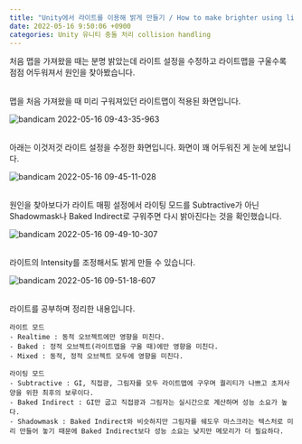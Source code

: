 ```yaml
---
title: "Unity에서 라이트를 이용해 밝게 만들기 / How to make brighter using light in Unity"
date: 2022-05-16 9:50:06 +0900
categories: Unity 유니티 충돌 처리 collision handling
---
```

처음 맵을 가져왔을 때는 분명 밝았는데 라이트 설정을 수정하고 라이트맵을 구울수록 점점 어두워져서 원인을 찾아봤습니다.
<br><br>

맵을 처음 가져왔을 때 미리 구워져있던 라이트맵이 적용된 화면입니다.

![bandicam 2022-05-16 09-43-35-963](https://user-images.githubusercontent.com/79886133/168503559-a7dbba1e-0be1-497c-aca9-eaed1eccc3fa.png)
<br><br>

아래는 이것저것 라이트 설정을 수정한 화면입니다.
화면이 꽤 어두워진 게 눈에 보입니다.

![bandicam 2022-05-16 09-45-11-028](https://user-images.githubusercontent.com/79886133/168503573-af524dfa-0578-48e9-b88c-75c456de3ecb.png)
<br><br>

원인을 찾아보다가 라이트 매핑 설정에서 라이팅 모드를 Subtractive가 아닌 Shadowmask나 Baked Indirect로 구워주면 다시 밝아진다는 것을 확인했습니다.

![bandicam 2022-05-16 09-49-10-307](https://user-images.githubusercontent.com/79886133/168503594-3a2cb80a-fd56-4dcf-91c8-bb64f710d3b9.png)
<br><br>

라이트의 Intensity를 조정해서도 밝게 만들 수 있습니다.

![bandicam 2022-05-16 09-51-18-607](https://user-images.githubusercontent.com/79886133/168503601-62b7afc1-93bc-40ef-ad72-ebb0e31d5045.png)
<br><br>

라이트를 공부하며 정리한 내용입니다.
```
라이트 모드
- Realtime : 동적 오브젝트에만 영향을 미친다.
- Baked : 정적 오브젝트(라이트맵을 구울 때)에만 영향을 미친다.
- Mixed : 동적, 정적 오브젝트 모두에 영향을 미친다.
```
```
라이팅 모드
- Subtractive : GI, 직접광, 그림자를 모두 라이트맵에 구우며 퀄리티가 나쁘고 초저사양을 위한 최후의 보루이다.
- Baked Indirect : GI만 굽고 직접광과 그림자는 실시간으로 계산하며 성능 소요가 높다.
- Shadowmask : Baked Indirect와 비슷하지만 그림자를 쉐도우 마스크라는 텍스처로 미리 만들어 놓기 때문에 Baked Indirect보다 성능 소요는 낮지만 메모리가 더 필요하다.
```
